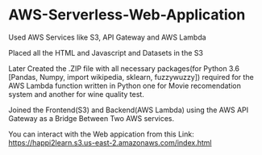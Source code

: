 # AWS-Serverless-Web-Application
Used AWS Services like S3, API Gateway and AWS Lambda

Placed all the HTML and Javascript and Datasets in the S3

Later Created the .ZIP file with all necessary packages(for Python 3.6 [Pandas, Numpy, import wikipedia, sklearn, fuzzywuzzy]) required for the  AWS Lambda function written in Python one for Movie recomendation system and another for wine quality test.

Joined the Frontend(S3) and Backend(AWS Lambda) using the AWS API Gateway as a Bridge Between Two AWS services.

You can interact with the Web appication from this Link: https://happi2learn.s3.us-east-2.amazonaws.com/index.html

